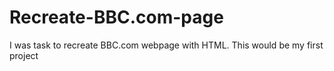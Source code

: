 # Recreate-BBC.com-page
I was task to recreate BBC.com webpage with HTML. This would be my first project
